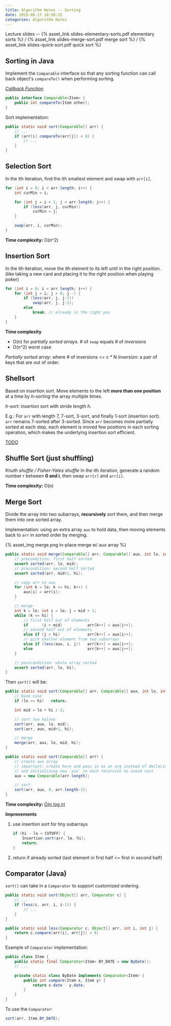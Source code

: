 ```yaml
---
title: Algorithm Notes -- Sorting
date: 2019-08-17 18:58:32
categories: Algorithm Notes
---
```


Lecture slides -- {% asset_link slides-elementary-sorts.pdf elementary sorts %} / {% asset_link slides-merge-sort.pdf merge sort %} / {% asset_link slides-quick-sort.pdf quick sort %}


## Sorting in Java

Implement the `Comparable` interface so that any sorting function can call back object's `compareTo()` when performing sorting.

[*Callback Function*](https://stackoverflow.com/questions/824234/what-is-a-callback-function)

<!-- more -->

```java
public interface Comparable<Item> {
    public int compareTo(Item other);
}
```

Sort implementation:

```java
public static void sort(Comparable[] arr) {
    // ...
    if (arr[i].compareTo(arr[j]) < 0) {
        // ...
    }
}
```

## Selection Sort

In the ith iteration, find the ith smallest element and swap with `arr[i]`.

```java
for (int i = 0; i < arr.length; i++) {
    int curMin = i;

    for (int j = i + 1; j < arr.length; j++) {
        if (less(arr, j, curMin))
            curMin = j;
    }

    swap(arr, i, curMin);
}
```

**Time complexity:** O(n^2)

## Insertion Sort

In the ith iteration, move the ith element to its left until in the right position.
(like taking a new card and placing it to the right position when playing poker)

```java
for (int i = 0; i < arr.length; i++) {
    for (int j = i; j > 0; j--) {
        if (less(arr, j, j-1))
            swap(arr, j, j-1);
        else
            break; // already in the right pos
    }   
}
```

**Time complexity**
- O(n) for *partially sorted arrays*.
    \# of `swap` equals # of *inversions*
- O(n^2) worst case

*Partially sorted array*: where # of inversions <= c * N
*Inversion*: a pair of keys that are out of order.

## Shellsort

Based on insertion sort. Move elements to the left **more than one position** at a time by *h-sorting* the array multiple times.

*h-sort*: insertion sort with stride length *h*.

E.g.: For `arr` with length 7, 7-sort, 3-sort, and finally 1-sort (insertion sort). `arr` remains 7-sorted after 3-sorted. Since `arr` becomes more partially sorted at each step, each element is moved few positions in each sorting operation, which makes the underlying insertion sort efficient.

[TODO](https://www.bilibili.com/video/av9005901/?p=10)

## Shuffle Sort (just shuffling)

*Knuth shuffle / Fisher-Yates shuffle*
In the ith iteration, generate a random number r between **0 and i**, then swap `arr[r]` and `arr[i]`.

**Time complexity:** O(n)


## Merge Sort

Divide the array into two subarrays, **recursively** sort them, and then merge them into one sorted array.

Implementation: using an extra array `aux` to hold data, then moving elements back to `arr` in sorted order by merging.

{% asset_img merge.png in-place merge w/ aux array %}

```java
public static void merge(Comparable[] arr, Comparable[] aux, int lo, int mid, int hi) {
    // precondition: first half sorted
    assert sorted(arr, lo, mid);
    // precondition: second half sorted
    assert sorted(arr, mid+1, hi);

    // copy arr to aux
    for (int k = lo; k <= hi; k++) {
        aux[i] = arr[i];
    }

    // merge
    int k = lo; int i = lo; j = mid + 1;
    while (k <= hi) {
        // first half out of elements
        if      (i > mid)           arr[k++] = aux[j++];
        // second half out of elements
        else if (j > hi)            arr[k++] = aux[i++];
        // pick smaller element from two subarrays
        else if (less(aux, i, j))   arr[k++] = aux[i++];
        else                        arr[k++] = aux[j++];
    }

    // postcondition: whole array sorted
    assert sorted(arr, lo, hi);
}
```

Then `sort()` will be:

```java
public static void sort(Comparable[] arr, Comparable[] aux, int lo, int hi) {
    // base case
    if (lo >= hi)   return;

    int mid = lo + hi / 2;

    // sort two halves
    sort(arr, aux, lo, mid);
    sort(arr, aux, mid+1, hi);

    // merge
    merge(arr, aux, lo, mid, hi);
}

public static void sort(Comparable[] arr) {
    // create aux array
    // important: create here and pass in as an arg instead of declaring
    // and initializing new `aux` in each recursion to avoid cost
    aux = new Comparable[arr.length];

    // sort
    sort(arr, aux, 0, arr.length-1);
}
```

**Time complexity:** [O(n log n)](https://softwareengineering.stackexchange.com/a/297203)

**Improvements**

1. use insertion sort for tiny subarrays

    ```java
    if (hi - lo < CUTOFF) {
        Insertion.sort(arr, lo, hi);
        return;
    }
    ```
2. return if already sorted (last element in first half <= first in second half)

## Comparator (Java)

`sort()` can take in a `Comparator` to support customized ordering.

```java
public static void sort(Object[] arr, Comparator c) {
    // ...
    if (less(c, arr, i, i-1)) {
        // ...
    }
}

public static void less(Comparator c, Object[] arr, int i, int j) {
    return c.compare(arr[i], arr[j]) < 0;
}
```

Example of `Comparator` implementation:

```java
public class Item {
    public static final Comparator<Item> BY_DATE = new ByDate();
    // ...

    private static class ByDate implements Comparator<Item> {
        public int compare(Item x, Item y) {
            return x.date - y.date;
        }
    }
}
```

To use the `Comparator`:

```java
sort(arr, Item.BY_DATE);
```


